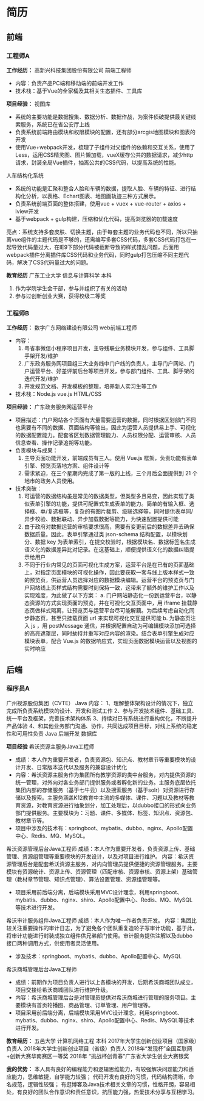 # 简历
## 前端
### 工程师A
**工作经历：**
高新兴科技集团股份有限公司 前端工程师
- 内容：负责产品PC端和移动端的前端开发工作
- 技术栈：基于Vue的全家桶及其相关生态插件、工具库

**项目经验：**
视图库
- 系统的主要功能是数据搜集、数据分析、数据作战，为案件侦破提供最关键线索服务，系统已在省公安厅上线
- 负责系统前端路由模块和权限模块的配置，还有部分arcgis地图模块和图表的开发
- 使用Vue+webpack开发，梳理了子组件对父组件的依赖和交互关系，使用了Less，运用CSS精灵图、图片懒加载，vueX缓存公共的数据请求，减少http请求，封装全局Vue插件，抽离公共的CSS代码，以提高系统的性能。

人车结构化系统
- 系统的功能是汇聚和整合人脸和车辆的数据，提取人脸、车辆的特征、进行结构化分析，以表格、Echart图表、地图画轨迹三种方式展示。
- 负责系统前端页面的整体搭建，使用vue + vuex + vue-router + axios + iview开发
- 基于webpack + gulp构建，压缩和优化代码，提高浏览器的加载速度

亮点：系统支持多套皮肤、切换主题，由于每套主题的业务代码也不同，所以只抽离vue组件的主题代码是不够的，还需编写多套CSS代码，多套CSS代码打包在一起导致代码量过大，在IE9下部分代码被截断导致的样式错乱问题，后面用webpack插件分离插件库CSS代码和业务代码，同时gulp打包压缩不同主题代码，解决了CSS代码量过大的问题。

**教育经历**
广东工业大学 信息与计算科学 本科
1. 作为学院学生会干部，参与并组织了有关的活动
2. 参与过创新创业大赛，获得校级二等奖

### 工程师B
**工作经历：**
数字广东网络建设有限公司 web前端工程师
- 内容：
  1. 粤省事微信小程序项目开发，主导残联业务模块开发，参与组件、工具脚手架开发/维护
  2. 广东政务服务网项目组三大业务线中门户线的负责人，主导门户网站、门户运营平台、好差评前后台等项目开发，参与部门组件、工具、脚手架的迭代开发/维护
  3. 开发规范文档、开发模板的整理，培养新人实习生等工作
- 技术栈：Node.js vue.js HTML/CSS

**项目经验：**
广东政务服务网运营平台
- 项目描述：门户网站各个页面有大量需要运营的数据，同时根据区划部门不同也需要有不同的数据、页面结构等输出，因此为运营人员提供易上手、可视化的数据配置能力。配套省区划数据管理能力、人员权限分配、运营审核、人员信息查看、操作记录追朔等功能。
- 负责模块与成果：
  1. 主导页面功能开发，前端成员有三人。使用 Vue.js 框架，负责功能有表单引擎、预览页落地方案、组件设计等
  2. 需求紧迫，在三个星期内完成了第一版的上线，三个月后全面提供到 21 个地市的政务人员使用。
- 技术突破：
  1. 可运营的数据结构虽是常见的数据类型，但类型多且易变，因此实现了类似表单引擎的功能，提供可配置式生成表单的能力。简单的有输入框、选择框、单/复选框等，复杂的有图片裁剪、级联选择等，同时提供表单同/异步校验、数据联动、异步加载数据等能力，为快速配置提供可能
  2. 由于政府对数据运营的审核要求很高，需要有变更前后的数据差异去确保数据质量。因此，表单引擎通过类 json-schema 结构配置，以模块划分、数据 key 为表单索引，在提交校验时，根据模块名、数据标签名生成语义化的数据差异比对记录。在这基础上，顺便提供语义化的数据纠错提示给用户
  3. 不同于行业内常见的页面可视化生成方案，运营平台是在已有的页面基础上，对指定页面模块的可视化操作，因此要获取一套与线上版本样式一致的预览页，供运营人员选择对应的数据模块编辑。运营平台的预览页与门户网站线上页样式结构需要时刻保持一致，这带来了额外的维护工作以及实现难度，为此做了以下方案：
  a. 门户网站静态化一份到运营平台，以静态资源的方式实现页面的预览，并在可视化交互页面中，用 iframe 挂载静态页做样式隔离，让预览页与运营平台尽可能解藕。为后续考虑自动化同步静态页，甚至只挂载页面 url 来实现可视化交互提供可能
  b. 为静态页注入 js ，用 postMessage 通信，并根据配置自动为可编辑模块添加可选择的高亮遮罩层，同时劫持并重写对应内容的渲染。结合表单引擎生成对应模块表单，配合 Vue.js 的数据响应式，实现页面数据模块运营以及视图的实时响应

## 后端
### 程序员A
广州视源股份集团（CVTE） Java
内容：
1、理解整体架构设计的情况下，独立完成所负责系统模块的设计、开发和测试工作
2、参与开发技术组件、基础工具、统一平台及框架，完善技术架构体系
3、持续对已有系统进行重构优化，不断提升产品体验
4、和其他业务部门沟通、协作，共同达成项目目标，对线上系统的稳定性和可用性负责
Java 后端开发 数据库

**项目经验**
希沃资源主服务Java工程师
- 成绩：本人作为重要开发者，负责资源包、知识点、教材章节等重要模块的设计开发、日常版本迭代以及服务的兼容设计优化
- 内容：希沃资源主服务作为集团所有教学资源的类中台服务，对内提供资源的统一管理，对外向对各业务部门提供服务或者孵化新的业务。主服务底层依托集团内部的存储服务（基于七牛云）以及搜索服务（基于solr）对资源进行存储以及搜索。主服务涵盖K12教育中主流的多媒体、课件、习题以及教材等教育资源，对教育资源进行抽象划分，加工处理后，以dubbo接口的形式向业务部门提供服务。主要模块为：习题、课件、多媒体、标签、知识点、资源包、教材章节等。
- 项目中涉及的技术有：springboot、mybatis、dubbo、nginx、Apollo配置中心、Redis、MQ、MySQL。

希沃资源管理后台Java工程师
成绩：本人作为重要开发者，负责资源上传、基础管理、资源组管理等重要模块的开发设计，以及对项目进行维护。
内容：希沃资源管理后台是配套希沃资源主服务，对内向管理员提供便捷的资源管理服务。主要模块有资源统计、资源上传、资源管理（匹配审核、资源审核、资源上架）基础管理（教材章节管理、知识点管理）、算法设置管理、资源组管理等。
- 项目采用前后端分离，后端模块采用MVC设计理念，利用springboot、mybatis、dubbo、nginx、shiro、Apollo配置中心、Redis、MQ、MySQL等技术进行开发。

希沃审计服务组件Java工程师
成绩：本人作为唯一作者负责开发。
内容：集团比较关注重要操作的审计日志，为了避免各个团队重复造轮子写审计功能，基于此，将审计功能进行封装成独立组件供兄弟部门使用。审计服务提供注解以及dubbo接口两种调用方式，供使用者灵活使用。
- 涉及技术：springboot、mybatis、dubbo、Apollo配置中心、MySQL

希沃商城管理后台Java工程师
- 成绩：前期作为项目负责人进行以上各模块的开发，后期希沃商城团队成立，项目交接给希沃商城团队进行维护升级。
- 内容：希沃商城管理后台是对管理员提供对希沃商城进行管理的服务项目。主要模块有首页轮播图、商品管理、订单管理、用户管理等。
- 项目采用前后端分离，后端模块采用MVC设计理念，利用springboot、mybatis、dubbo、nginx、shiro、Apollo配置中心、Redis、MySQL等技术进行开发。

**教育经历：**
五邑大学 计算机网络工程 本科
2017年大学生创新创业项目（国家级）负责人
2018年大学生创新创业项目（省级）负责人
2018年“发现杯”全国互联网+创新大赛华南赛区一等奖
2018年 “挑战杯创青春”广东省大学生创业大赛银奖

**我的优势：**
本人具有良好的编程能力和逻辑思维能力，有较强解决问题能力和适应能力，思维敏捷，自学能力较强；
代码开发有良好的习惯，代码结构清晰，命名规范，逻辑性较强；
有逛博客及Java技术相关文章的习惯，性格开朗，容易相处，有良好的团队合作意识和责任意识，抗压能力强，热爱技术分享与互相学习。
